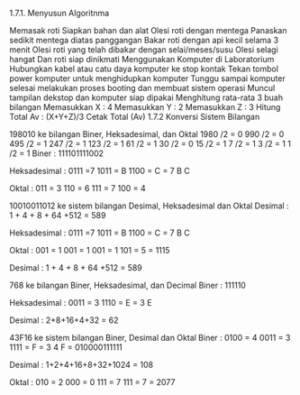 1.7.1. Menyusun Algoritnma

Memasak roti
Siapkan bahan dan alat
Olesi roti dengan mentega
Panaskan sedikit mentega diatas panggangan
Bakar roti dengan api kecil selama 3 menit
Olesi roti yang telah dibakar dengan selai/meses/susu
Olesi selagi hangat
Dan roti siap dinikmati
Menggunakan Komputer di Laboratorium
Hubungkan kabel atau catu daya komputer ke stop kontak
Tekan tombol power komputer untuk menghidupkan komputer
Tunggu sampai komputer selesai melakukan proses booting dan membuat sistem operasi
Muncul tampilan dekstop dan komputer siap dipakai
Menghitung rata-rata 3 buah bilangan
Memasukkan X : 4
Memasukkan Y : 2
Memasukkan Z : 3
Hitung Total Av : (X+Y+Z)/3
Cetak Total (Av)
1.7.2 Konversi Sistem Bilangan

198010 ke bilangan Biner, Heksadesimal, dan Oktal
1980 /2 = 0 990 /2 = 0 495 /2 = 1 247 /2 = 1 123 /2 = 1 61 /2 = 1 30 /2 = 0 15 /2 = 1 7 /2 = 1 3 /2 = 1 1 /2 = 1 Biner : 111101111002

Heksadesimal : 0111 =7 1011 = B 1100 = C = 7 B C

Oktal : 011 = 3 110 = 6 111 = 7 100 = 4

10010011012 ke sistem bilangan Desimal, Heksadesimal dan Oktal
Desimal : 1 + 4 + 8 + 64 +512 = 589

Heksadesimal : 0111 =7 1011 = B 1100 = C = 7 B C

Oktal : 001 = 1 001 = 1 001 = 1 101 = 5 = 1115

Desimal : 1 + 4 + 8 + 64 +512 = 589

768 ke bilangan Biner, Heksadesimal, dan Decimal
Biner : 111110

Heksadesimal : 0011 = 3 1110 = E = 3 E

Desimal : 2+8+16+4+32 = 62

43F16 ke sistem bilangan Biner, Desimal dan Oktal
Biner : 0100 = 4 0011 = 3 1111 = F = 3 4 F = 010000111111

Desimal : 1+2+4+16+8+32+1024 = 108

Oktal : 010 = 2 000 = 0 111 = 7 111 = 7 = 2077
